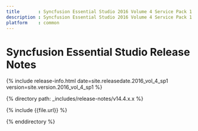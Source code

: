 ```yaml
---
title       : Syncfusion Essential Studio 2016 Volume 4 Service Pack 1 Release Notes
description : Syncfusion Essential Studio 2016 Volume 4 Service Pack 1 Release Notes
platform    : common
---
```


# Syncfusion Essential Studio Release Notes

{% include release-info.html date=site.releasedate.2016_vol_4_sp1 version=site.version.2016_vol_4_sp1 %} 

{% directory path: _includes/release-notes/v14.4.x.x %}

{% include {{file.url}} %}

{% enddirectory %}

<style>
table{
	width: 100%;
	word-wrap: break-word;
}

th:first-child{
	width: 15%;
}
</style>